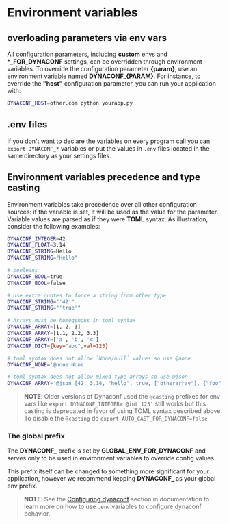# Environment variables

## overloading parameters via env vars

All configuration parameters, including **custom** envs and ***_FOR_DYNACONF** settings, can be overridden through environment variables. To override the configuration parameter **{param}**, use an environment variable named **DYNACONF_{PARAM}**. For instance, to override the **"host"** configuration parameter, you can run your application with:

```bash
DYNACONF_HOST=other.com python yourapp.py
```

## .env files

If you don't want to declare the variables on every program call you can `export DYNACONF_*` variables or put the values in `.env` files located in the same directory as your settings files.

## Environment variables precedence and type casting

Environment variables take precedence over all other configuration sources: if the variable is set, it will be used as the value for the parameter. Variable values are parsed as if they were **TOML** syntax. As illustration, consider the following examples:

```bash
DYNACONF_INTEGER=42
DYNACONF_FLOAT=3.14
DYNACONF_STRING=Hello
DYNACONF_STRING="Hello"

# booleans
DYNACONF_BOOL=true
DYNACONF_BOOL=false

# Use extra quotes to force a string from other type
DYNACONF_STRING="'42'"
DYNACONF_STRING="'true'"

# Arrays must be homogenous in toml syntax
DYNACONF_ARRAY=[1, 2, 3]
DYNACONF_ARRAY=[1.1, 2.2, 3.3]
DYNACONF_ARRAY=['a', 'b', 'c']
DYNACONF_DICT={key="abc",val=123}

# toml syntax does not allow `None/null` values so use @none
DYNACONF_NONE='@none None'

# toml syntax does not allow mixed type arrays so use @json
DYNACONF_ARRAY='@json [42, 3.14, "hello", true, ["otherarray"], {"foo": "bar"}]'
```

> **NOTE**: Older versions of Dynaconf used the `@casting` prefixes for env vars like `export DYNACONF_INTEGER='@int 123'` still works but this casting is deprecated in favor of using TOML syntax described above. To disable the `@casting` do `export AUTO_CAST_FOR_DYNACONF=false`

### The global prefix

The **DYNACONF_** prefix is set by **GLOBAL_ENV_FOR_DYNACONF** and serves only to be used in environment variables to override config values.

This prefix itself can be changed to something more significant for your application, however we recommend kepping **DYNACONF_** as your global env prefix.

> **NOTE**: See the [Configuring dynaconf](configuration.html) section in documentation to learn more on how to use `.env` variables to configure dynaconf behavior.
